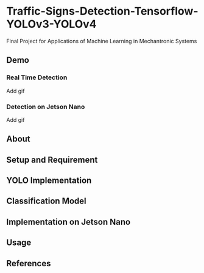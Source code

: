 # Traffic-Signs-Detection-Tensorflow-YOLOv3-YOLOv4
Final Project for Applications of Machine Learning in Mechantronic Systems

## Demo  ##
### Real Time Detection ###
Add gif 
### Detection on Jetson Nano ###
Add gif  

## About ##


## Setup and Requirement ## 

## YOLO Implementation ##

## Classification Model ##

## Implementation on Jetson Nano ##

## Usage ## 

## References ## 
